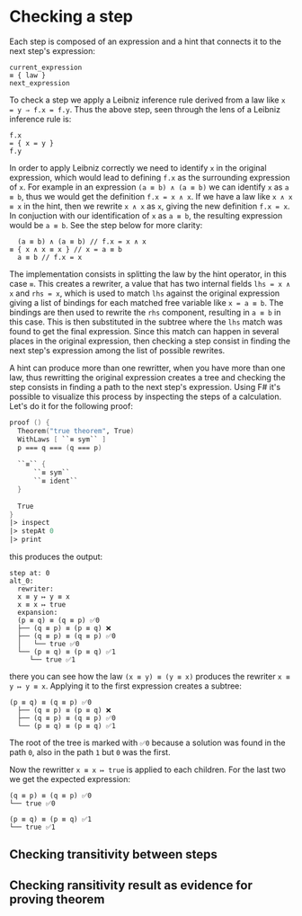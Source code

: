 # Checking a step

Each step is composed of an expression and a hint that connects it to the next step's expression:

```
current_expression
≡ { law }
next_expression
```

To check a step we apply a Leibniz inference rule derived from a law like `x = y ⇒ f.x = f.y`. Thus the above step, seen through the lens of a Leibniz inference rule is:

```
f.x
= { x = y }
f.y
```

In order to apply Leibniz correctly we need to identify `x` in the original expression, which would lead to defining `f.x` as the surrounding expression of `x`. For example in an expression `(a ≡ b) ∧ (a ≡ b)` we can identify `x` as `a ≡ b`, thus we would get the definition `f.x = x ∧ x`. If we have a law like `x ∧ x ≡ x` in the hint, then we rewrite `x ∧ x` as `x`, giving the new definition `f.x = x`. In conjuction with our identification of `x` as `a ≡ b`, the resulting expression would be `a ≡ b`. See the step below for more clarity:

```wybe
  (a ≡ b) ∧ (a ≡ b) // f.x = x ∧ x
≡ { x ∧ x ≡ x } // x = a ≡ b
  a ≡ b // f.x = x
```

The implementation consists in splitting the law by the hint operator, in this case `≡`. This creates a rewriter, a value that has two internal fields `lhs = x ∧ x` and `rhs = x`, which is used to match `lhs` against the original expression giving a list of bindings for each matched free variable like `x = a ≡ b`. The bindings are then used to rewrite the `rhs` component, resulting in `a ≡ b` in this case. This is then substituted in the subtree where the `lhs` match was found to get the final expression. Since this match can happen in several places in the original expression, then checking a step consist in finding the next step's expression among the list of possible rewrites.

A hint can produce more than one rewritter, when you have more than one law, thus rewritting the original expression creates a tree and checking the step consists in finding a path to the next step's expression. Using F# it's possible to visualize this process by inspecting the steps of a calculation. Let's do it for the following proof:

```fsharp
proof () {
  Theorem("true theorem", True)
  WithLaws [ ``≡ sym`` ]
  p === q === (q === p)
  
  ``≡`` {
      ``≡ sym``
      ``≡ ident``
  }
  
  True
}
|> inspect
|> stepAt 0
|> print
```

this produces the output:

```
step at: 0
alt_0: 
  rewriter: 
  x ≡ y ↦ y ≡ x
  x ≡ x ↦ true
  expansion: 
  (p ≡ q) ≡ (q ≡ p) ✅0
  ├── (q ≡ p) ≡ (p ≡ q) ❌
  ├── (q ≡ p) ≡ (q ≡ p) ✅0
  │   └── true ✅0
  └── (p ≡ q) ≡ (p ≡ q) ✅1
     └── true ✅1
```

there you can see how the law `(x ≡ y) ≡ (y ≡ x)` produces the rewriter `x ≡ y ↦ y ≡ x`. Applying it to the first expression creates a subtree:

```
(p ≡ q) ≡ (q ≡ p) ✅0
  ├── (q ≡ p) ≡ (p ≡ q) ❌
  ├── (q ≡ p) ≡ (q ≡ p) ✅0
  └── (p ≡ q) ≡ (p ≡ q) ✅1
```

The root of the tree is marked with `✅0` because a solution was found in the path `0`, also in the path `1` but `0` was the first.

Now the rewritter `x ≡ x ↦ true` is applied to each children. For the last two we get the expected expression:

```
(q ≡ p) ≡ (q ≡ p) ✅0
└── true ✅0
```

```
(p ≡ q) ≡ (p ≡ q) ✅1
└── true ✅1
```

## Checking transitivity between steps

## Checking ransitivity result as evidence for proving theorem